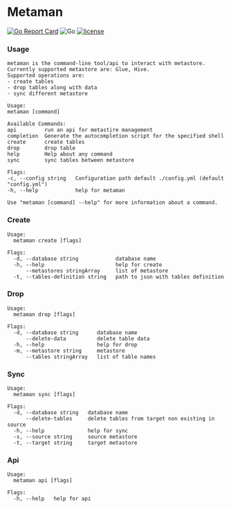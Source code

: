 # Metaman

[![Go Report Card](https://goreportcard.com/badge/github.com/The-Data-Appeal-Company/metaman)](https://goreportcard.com/report/github.com/The-Data-Appeal-Company/metaman)
![Go](https://github.com/The-Data-Appeal-Company/metaman/workflows/Docker/badge.svg?branch=master)
[![license](https://img.shields.io/github/license/The-Data-Appeal-Company/metaman.svg)](LICENSE)

### Usage
```
metaman is the command-line tool/api to interact with metastore.
Currently supported metastore are: Glue, Hive.
Supported operations are:
- create tables
- drop tables along with data
- sync different metastore

Usage:
metaman [command]

Available Commands:
api         run an api for metastire management
completion  Generate the autocompletion script for the specified shell
create      create tables
drop        drop table
help        Help about any command
sync        sync tables between metastore

Flags:
-c, --config string   Configuration path default ./config.yml (default "config.yml")
-h, --help            help for metaman

Use "metaman [command] --help" for more information about a command.
``` 

### Create
```
Usage:
  metaman create [flags]

Flags:
  -d, --database string            database name
  -h, --help                       help for create
      --metastores stringArray     list of metastore
  -t, --tables-definition string   path to json with tables definition
```

### Drop
```
Usage:
  metaman drop [flags]

Flags:
  -d, --database string      database name
      --delete-data          delete table data
  -h, --help                 help for drop
  -m, --metastore string     metastore
      --tables stringArray   list of table names
```

### Sync
```
Usage:
  metaman sync [flags]

Flags:
  -d, --database string   database name
      --delete-tables     delete tables from target non existing in source
  -h, --help              help for sync
  -s, --source string     source metastore
  -t, --target string     target metastore
```

### Api
```
Usage:
  metaman api [flags]

Flags:
  -h, --help   help for api
```